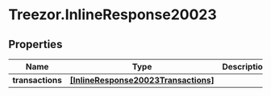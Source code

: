 # Treezor.InlineResponse20023

## Properties
Name | Type | Description | Notes
------------ | ------------- | ------------- | -------------
**transactions** | [**[InlineResponse20023Transactions]**](InlineResponse20023Transactions.md) |  | [optional] 
